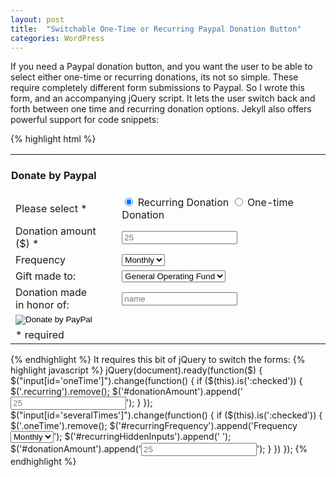 ```yaml
---
layout: post
title:  "Switchable One-Time or Recurring Paypal Donation Button"
categories: WordPress
---
```


If you need a Paypal donation button, and you want the user to be able to select either one-time or recurring donations, its not so simple. These require completely different form submissions to Paypal.  So I wrote this form, and an accompanying jQuery script. It lets the user switch back and forth between one time and recurring donation options.
Jekyll also offers powerful support for code snippets:

{% highlight html %}
<div class="donationContainer">
    <form action="https://www.paypal.com/cgi-bin/webscr" method="post" target="_blank" id="recurringHiddenInputs"> 
        <input type="hidden" name="item_name" value="Donation"> 
        <input type="hidden" name="business" value="donations@non-profit.org"> 
        <input type="hidden" name="lc" value="US"> 
        <input type="hidden" name="no_shipping" value="1"> 
        <input type="hidden" name="currency_code" value="USD"> 
        <input type="hidden" name="return" value="http://your-site.org/thankyou/"> 
        <input type="hidden" name="p3" value="1" class="recurring"> 
        <input type="hidden" name="src" value="1" class="recurring"> 
        <input type="hidden" name="no_note" value="0" class="recurring"> 
        <input type="hidden" name="bn" value="PP-DonationsBF:btn_donateCC_LG.gif:NonHostedGuest" class="recurring"> 
        <table>
            <tbody>
                <tr>
                    <td colspan="2" style="padding: 0 1px;"><h4>Donate by Paypal</h4></td>
                </tr>
                <tr>
                    <td>Please select <span>*</span></td>
                    <td>
                        <div class="radio-choice">
                            <input type="radio" name="cmd" value="_xclick-subscriptions" id="severalTimes" checked>
                            <label for="severalTimes">Recurring Donation</label>
							<input type="radio" name="cmd" value="_donations" id="oneTime">
							<label for="oneTime">One-time Donation</label>
						</div>
                    </td>
                </tr>
                <tr>
                    <td class="firstcol"><label for="amountInput">Donation amount ($) <span>*</span></label></td>
                    <td id="donationAmount"><input type="text" name="a3" placeholder="25" class="recurring" id="amountInput"></td>
                </tr>
                <tr id="recurringFrequency">
                    <td class="recurring"><label for="frequency">Frequency</label></td>
                    <td class="recurring"><select name="t3" id="frequency">
                        <option value="M" selected="selected">Monthly</option>
                        <option value="Y">Yearly</option>
                    </select></td>
                </tr>
                <tr>
                    <td><input type="hidden" name="on0" value="Program"> <label for="os0">Gift made to:</label></td>
                    <td><select name="os0" id="os0">
                        <option value="General Operating Budget">General Operating Fund</option>
                        <option value="Scholarship Fund">Scholarship Fund</option>
                        <option value="Equipment Fund">Equipment Fund</option>
                        <option value="Bus Maintenance">Bus Maintenance Fund</option>
                    </select></td>
                </tr>
                <tr>
                    <td><input type="hidden" name="on1" value="Dedicated to"> <label for="os1">Donation made<br>in honor of:</label></td>
                    <td><input name="os1" type="text" placeholder="name" id="os1"></td>
                </tr>
                <tr>
                    <td colspan="2" class="paypal-button">
                    <input type="image" src="https://www.paypalobjects.com/en_US/i/btn/btn_donate_LG.gif" name="submit" alt="Donate by PayPal"></td>
                </tr>
                <tr>
                    <td colspan="2" class="required"><span>* required</span></td>
                </tr>
            </tbody>
        </table>
    </form>
</div>
{% endhighlight %}
It requires this bit of jQuery to switch the forms:
{% highlight javascript %}
jQuery(document).ready(function($) {
	$("input[id='oneTime']").change(function() {
		if ($(this).is(':checked')) { 
			$('.recurring').remove();
			$('#donationAmount').append('<input type="text" name="amount" placeholder="25" class="oneTime" id="amountInput">');
		} 
	});
	$("input[id='severalTimes']").change(function() {
		if ($(this).is(':checked')) {
			$('.oneTime').remove();
			$('#recurringFrequency').append('<td class="recurring"><label for="frequency">Frequency</label></td>
				<td class="recurring"><select name="t3" id="frequency"> 
				<option value="M" selected="selected">Monthly</option> 
				<option value="Y">Yearly</option></select></td>');
			$('#recurringHiddenInputs').append(' <input type="hidden" name="p3" value="1" class="recurring"> 
				<input type="hidden" name="src" value="1" class="recurring"> 
				<input type="hidden" name="no_note" value="0" class="recurring"> 
				<input type="hidden" name="bn" value="PP-DonationsBF:btn_donateCC_LG.gif:NonHostedGuest" class="recurring"> ');
			$('#donationAmount').append('<input type="text" name="a3" placeholder="25" class="recurring">');
		}
	})
});
{% endhighlight %}

